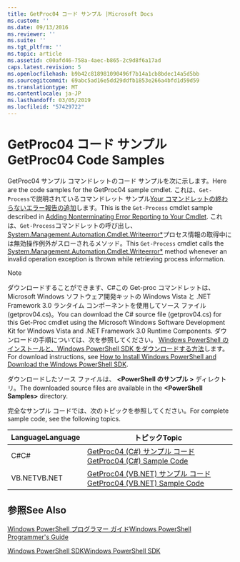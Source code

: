 ```yaml
---
title: GetProc04 コード サンプル |Microsoft Docs
ms.custom: ''
ms.date: 09/13/2016
ms.reviewer: ''
ms.suite: ''
ms.tgt_pltfrm: ''
ms.topic: article
ms.assetid: c00afd46-758a-4aec-b865-2c9d8f6a17ad
caps.latest.revision: 5
ms.openlocfilehash: b9b42c818981090496f7b14a1cb8bdec14a5d5bb
ms.sourcegitcommit: 69abc5ad16e5dd29ddfb1853e266a4bfd1d59d59
ms.translationtype: MT
ms.contentlocale: ja-JP
ms.lasthandoff: 03/05/2019
ms.locfileid: "57429722"
---
```

# <a name="getproc04-code-samples"></a><span data-ttu-id="52277-102">GetProc04 コード サンプル</span><span class="sxs-lookup"><span data-stu-id="52277-102">GetProc04 Code Samples</span></span>

<span data-ttu-id="52277-103">GetProc04 サンプル コマンドレットのコード サンプルを次に示します。</span><span class="sxs-lookup"><span data-stu-id="52277-103">Here are the code samples for the GetProc04 sample cmdlet.</span></span> <span data-ttu-id="52277-104">これは、`Get-Process`で説明されているコマンドレット サンプル[Your コマンドレットの終わらないエラー報告の追加](../cmdlet/adding-non-terminating-error-reporting-to-your-cmdlet.md)します。</span><span class="sxs-lookup"><span data-stu-id="52277-104">This is the `Get-Process` cmdlet sample described in [Adding Nonterminating Error Reporting to Your Cmdlet](../cmdlet/adding-non-terminating-error-reporting-to-your-cmdlet.md).</span></span> <span data-ttu-id="52277-105">これは、`Get-Process`コマンドレットの呼び出し、 [System.Management.Automation.Cmdlet.Writeerror\*](/dotnet/api/System.Management.Automation.Cmdlet.WriteError)プロセス情報の取得中には無効操作例外がスローされるメソッド。</span><span class="sxs-lookup"><span data-stu-id="52277-105">This `Get-Process` cmdlet calls the [System.Management.Automation.Cmdlet.Writeerror\*](/dotnet/api/System.Management.Automation.Cmdlet.WriteError) method whenever an invalid operation exception is thrown while retrieving process information.</span></span>

> [!NOTE]
> <span data-ttu-id="52277-106">ダウンロードすることができます、C#この Get-proc コマンドレットは、Microsoft Windows ソフトウェア開発キットの Windows Vista と .NET Framework 3.0 ランタイム コンポーネントを使用してソース ファイル (getprov04.cs)。</span><span class="sxs-lookup"><span data-stu-id="52277-106">You can download the C# source file (getprov04.cs) for this Get-Proc cmdlet using the Microsoft Windows Software Development Kit for Windows Vista and .NET Framework 3.0 Runtime Components.</span></span> <span data-ttu-id="52277-107">ダウンロードの手順については、次を参照してください。 [Windows PowerShell のインストールと、Windows PowerShell SDK をダウンロードする方法](/powershell/developer/installing-the-windows-powershell-sdk)します。</span><span class="sxs-lookup"><span data-stu-id="52277-107">For download instructions, see [How to Install Windows PowerShell and Download the Windows PowerShell SDK](/powershell/developer/installing-the-windows-powershell-sdk).</span></span>
>
> <span data-ttu-id="52277-108">ダウンロードしたソース ファイルは、  **\<PowerShell のサンプル >** ディレクトリ。</span><span class="sxs-lookup"><span data-stu-id="52277-108">The downloaded source files are available in the **\<PowerShell Samples>** directory.</span></span>

<span data-ttu-id="52277-109">完全なサンプル コードでは、次のトピックを参照してください。</span><span class="sxs-lookup"><span data-stu-id="52277-109">For complete sample code, see the following topics.</span></span>

|<span data-ttu-id="52277-110">Language</span><span class="sxs-lookup"><span data-stu-id="52277-110">Language</span></span>|<span data-ttu-id="52277-111">トピック</span><span class="sxs-lookup"><span data-stu-id="52277-111">Topic</span></span>|
|--------------|-----------|
|<span data-ttu-id="52277-112">C#</span><span class="sxs-lookup"><span data-stu-id="52277-112">C#</span></span>|[<span data-ttu-id="52277-113">GetProc04 (C#) サンプル コード</span><span class="sxs-lookup"><span data-stu-id="52277-113">GetProc04 (C#) Sample Code</span></span>](./getproc04-csharp-sample-code.md)|
|<span data-ttu-id="52277-114">VB.NET</span><span class="sxs-lookup"><span data-stu-id="52277-114">VB.NET</span></span>|[<span data-ttu-id="52277-115">GetProc04 (VB.NET) サンプル コード</span><span class="sxs-lookup"><span data-stu-id="52277-115">GetProc04 (VB.NET) Sample Code</span></span>](./getproc04-vb-net-sample-code.md)|

## <a name="see-also"></a><span data-ttu-id="52277-116">参照</span><span class="sxs-lookup"><span data-stu-id="52277-116">See Also</span></span>

[<span data-ttu-id="52277-117">Windows PowerShell プログラマー ガイド</span><span class="sxs-lookup"><span data-stu-id="52277-117">Windows PowerShell Programmer's Guide</span></span>](./windows-powershell-programmer-s-guide.md)

[<span data-ttu-id="52277-118">Windows PowerShell SDK</span><span class="sxs-lookup"><span data-stu-id="52277-118">Windows PowerShell SDK</span></span>](../windows-powershell-reference.md)